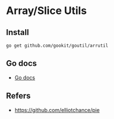 # Array/Slice Utils

## Install

```shell
go get github.com/gookit/goutil/arrutil
```

## Go docs

- [Go docs](https://pkg.go.dev/github.com/gookit/goutil/arrutil)


## Refers

- https://github.com/elliotchance/pie
